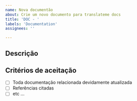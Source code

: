 ```yaml
---
name: Nova documentão
about: Crie um novo documento para translateme docs
title: 'DOC - '
labels: 'Documentation'
assignees: ''

---
```


## Descrição

## Critérios de aceitação

<!-- Descreva as tarefa que devem ser feitas para essa issue ser dada como concluída -->
- [ ] Toda documentação relacionada devidamente atualizada
- [ ] Referências citadas
- [ ] etc ...